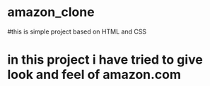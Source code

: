 # amazon_clone
#this is simple project based on HTML and CSS
# in this project i have tried to give look and feel of amazon.com
